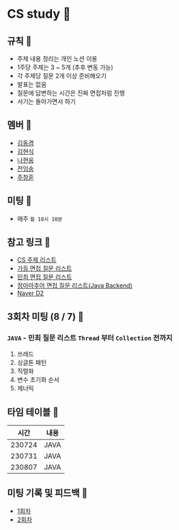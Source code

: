 # CS study 🦉

## 규칙 🐉

- 주제 내용 정리는 개인 노션 이용
- 1주당 주제는 3 ~ 5개 (추후 변동 가능)
- 각 주제당 질문 2개 이상 준비해오기
- 발표는 없음
- 질문에 답변하는 시간은 진짜 면접처럼 진행
- 서기는 돌아가면서 하기

## 멤버 🐧

- [김동겸](https://github.com/Donggyeom)
- [김현식](https://github.com/khs00031)
- [나현웅](https://github.com/nhwjik)
- [전임송](https://github.com/imsongj)
- [주창훈](https://github.com/jeno8522)


## 미팅 🐎

- 매주 `월 18시 10분`

## 참고 링크 🐘

- [CS 주제 리스트](https://gyoogle.dev/blog/)
- [가등 면접 질문 리스트](https://garden1500.tistory.com/11)
- [민최 면접 질문 리스트](https://minchoi0912.tistory.com/93)
- [정아마추어 면접 질문 리스트(Java Backend)](https://jeong-pro.tistory.com/category/%EC%8B%A0%EC%9E%85%20%EA%B0%9C%EB%B0%9C%EC%9E%90%20%EB%A9%B4%EC%A0%91%20%EA%B8%B0%EC%B4%88)
- [Naver D2](https://d2.naver.com/home)

## 3회차 미팅 (8 / 7) 🦔
### `JAVA` - 민최 질문 리스트 `Thread` 부터 `Collection` 전까지
1) 쓰레드
2) 싱글톤 패턴
3) 직렬화
4) 변수 초기화 순서
5) 제너릭

## 타임 테이블 🐠

|     시간      |             내용              |
| :-----------: | :---------------------------: |
| 230724 | JAVA | | OOP, 메모리, 전역/지역 변수 |
| 230731 | JAVA | | String, 접근 제한자, 추상 클래스 & 인터페이스, 오버라이딩 & 오버로딩 |
| 230807 | JAVA | | 쓰레드, 싱글톤 패턴, 직렬화, 변수 초기화 순서, 제너릭 |

## 미팅 기록 및 피드백 🦑
- [1회차](https://github.com/jeno8522/CS-study/blob/main/%ED%94%BC%EB%93%9C%EB%B0%B1/JAVA/1%ED%9A%8C%EC%B0%A8.md)
- [2회차](https://github.com/jeno8522/CS-study/blob/main/%ED%94%BC%EB%93%9C%EB%B0%B1/JAVA/2%ED%9A%8C%EC%B0%A8.md)

